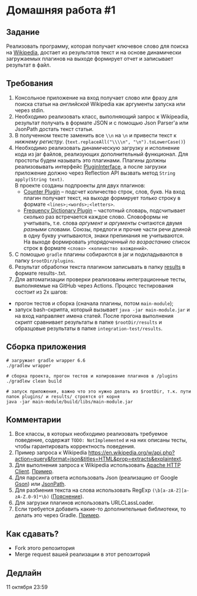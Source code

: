 # Домашняя работа #1

## Задание
Реализовать программу, которая получает ключевое слово для поиска на [Wikipedia](https://wikipedia.org),
достает из результатов текст и на основе динамически загружаемых плагинов на выходе формирует отчет и записывает результат в файл.

## Требования
1. Консольное приложение на вход получает слово или фразу для поиска статьи на _английской_ Wikipedia как аргументы запуска или через stdin.
1. Необходимо реализовать класс, выполняющий запрос к Wikipeadia, результат получать в формате JSON и с помощью Json Parser'а или JsonPath достать текст статьи.
1. В полученном тексте заменить все `\\n` на `\n` и привести текст к _нижнему регистру_. (`text.replaceAll("\\\\n", "\n").toLowerCase()`) 
1. Необходимо реализовать динамическую загрузку и исполнение кода из jar файлов, реализующих дополнительный функционал.
Для простоты будем называть это плагинами. Плагины должны реализовывать интерфейс [PluginInterface](/plugin-interface/src/main/java/ru/digitalhabbits/homework1/plugin/PluginInterface.java),
а после загрузки приложение должно через Reflection API вызвать метод `String apply(String text)`.  
В проекте созданы подпроекты для двух плагинов:
    - [Counter Plugin](/counter-plugin) – подсчет количество строк, слов, букв. На вход плагин получает текст,
на выходе формирует _только_ строку в формате `<lines>;<words>;<letters>`.
    - [Frequency Dictionary Plugin](/frequency-dictionary-plugin) – частотный словарь, подсчитывает сколько раз встречается каждое слово.
Словоформы не учитывать, т.е. слова _аргумент_ и _аргументы_ считаются двумя _разными_ словами. Союзы, предлоги и прочие части речи длиной в одну букву учитываются,
знаки препинания не учитываются. На выходе формировать _упорядоченный по возрастанию_ список строк в формате `<слово> <количество вхождений>`.
1. С помощью `gradle` плагины собираются в jar и подкладываются в папку `$rootDir/plugins`.
1. Результат обработки текста плагином записывать в папку [results](/results) в формате results-<plugin-name>.txt.
1. Для автоматизации проверки реализованы интеграционные тесты, выполняемые на GitHub через Actions. Процесс тестирования состоит из 2х шагов:
- прогон тестов и сборка (сначала плагины, потом `main-module`);
- запуск bash-скрипта, который вызывает `java -jar main-module.jar` и на вход направляет имена статей. После прогона выполнения скрипт сравнивает
результаты в папке `$rootDir/results` и образцовые результаты в папке `integration-test/results`.

## Сборка приложения 
```shell script
# загружает gradle wrapper 6.6
./gradlew wrapper

# сборка проекта, прогон тестов и копирование плагинов в /plugins
./gradlew clean build 

# запуск приложения, важно что это нужно делать из $rootDir, т.к. пути папок plugins/ и results/ строятся от корня
java -jar main-module/build/libs/main-module.jar  
```

##  Комментарии
1. Все классы, в которых необходимо реализовать требуемое поведение, содержат `TODO: NotImplemented` и на них описаны тесты,
чтобы гарантировать корректность поведения.
1. Пример запроса к Wikipedia https://en.wikipedia.org/w/api.php?action=query&format=json&titles=HTML&prop=extracts&explaintext.
1. Для выполнения запроса к Wikipedia использовать [Apache HTTP Client](https://hc.apache.org/httpcomponents-client-ga/tutorial/html/index.html).
[Пример](https://mkyong.com/java/apache-httpclient-examples/).
1. Для парсинга ответа использовать Json (реализацию от Google [Gson](https://github.com/google/gson)) или [JsonPath](https://github.com/json-path/JsonPath).
1. Для разбиения текста на слова использовать RegExp `(\b[a-zA-Z][a-zA-Z.0-9]*\b)` ([Пояснение](https://regexper.com/#%28%5Cb%5Ba-zA-Z%5D%5Ba-zA-Z.0-9%5D*%5Cb%29)).
1. Для загрузки плагинов использовать URLCLassLoader.
1. Если требуется добавить какие-то дополнительные библиотеки, то делать это через Gradle. [Пример](https://docs.gradle.org/current/userguide/dependency_management_for_java_projects.html).

##  Как сдавать?
* Fork этого репозитория
* Merge request вашей реализации в этот репозиторий

## Дедлайн
11 октября 23:59

